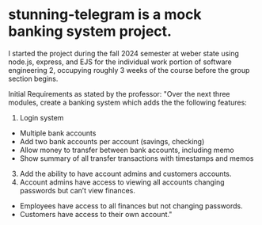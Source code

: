 # stunning-telegram is a mock banking system project.
I started the project during the fall 2024 semester at weber state using node.js, express, and EJS for the individual work portion of software engineering 2, occupying roughly 3 weeks of the course before the group section begins.

Initial Requirements as stated by the professor:
"Over the next three modules, create a banking system which adds the the following features:

1. Login system
- Multiple bank accounts
- Add two bank accounts per account (savings, checking)
- Allow money to transfer between bank accounts, including memo
- Show summary of all transfer transactions with timestamps and memos
3. Add the ability to have account admins and customers accounts.
4. Account admins have access to viewing all accounts changing passwords but can’t view finances.
- Employees have access to all finances but not changing passwords.
- Customers have access to their own account."